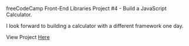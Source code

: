 freeCodeCamp Front-End Libraries Project #4 - Build a JavaScript Calculator.

I look forward to building a calculator with a different framework one day.

View Project [Here](https://sarahpolachek.github.io/JavaScript-Calculator/)
